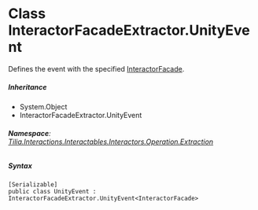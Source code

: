 # Class InteractorFacadeExtractor.UnityEvent

Defines the event with the specified [InteractorFacade].

##### Inheritance

* System.Object
* InteractorFacadeExtractor.UnityEvent

###### **Namespace**: [Tilia.Interactions.Interactables.Interactors.Operation.Extraction]

##### Syntax

```
[Serializable]
public class UnityEvent : InteractorFacadeExtractor.UnityEvent<InteractorFacade>
```

[InteractorFacade]: ../../../Interactors/InteractorFacade.md
[Tilia.Interactions.Interactables.Interactors.Operation.Extraction]: README.md
